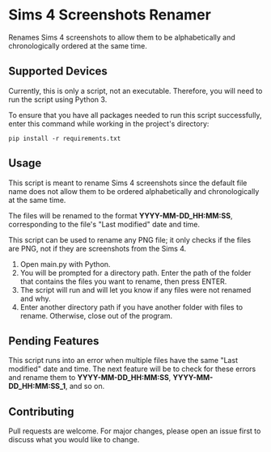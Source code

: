 # Sims 4 Screenshots Renamer

Renames Sims 4 screenshots to allow them to be alphabetically and chronologically ordered at the same time.

## Supported Devices

Currently, this is only a script, not an executable. Therefore, you will need to run the script using Python 3.

To ensure that you have all packages needed to run this script successfully, enter this command while working in the project's directory:

`pip install -r requirements.txt`

## Usage

This script is meant to rename Sims 4 screenshots since the default file name does not allow them to be ordered alphabetically and chronologically at the same time.

The files will be renamed to the format **YYYY-MM-DD_HH:MM:SS**, corresponding to the file's "Last modified" date and time.

This script can be used to rename any PNG file; it only checks if the files are PNG, not if they are screenshots from the Sims 4.

1. Open main.py with Python.
2. You will be prompted for a directory path. Enter the path of the folder that contains the files you want to rename, then press ENTER.
3. The script will run and will let you know if any files were not renamed and why.
4. Enter another directory path if you have another folder with files to rename. Otherwise, close out of the program.

## Pending Features

This script runs into an error when multiple files have the same "Last modified" date and time. The next feature will be to check for these errors and rename them to **YYYY-MM-DD_HH:MM:SS**, **YYYY-MM-DD_HH:MM:SS_1**, and so on.

## Contributing

Pull requests are welcome. For major changes, please open an issue first to discuss what you would like to change.
